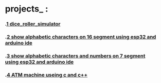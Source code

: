 # projects_ :
### \.[1 dice_roller_simulator](https://github.com/marwan-nabil-embedded/microcontroller_projects/blob/main/dice_roller_simulator.c)
### \.[2 show alphabetic characters on 16 segment using esp32 and arduino ide](https://github.com/marwan-nabil-embedded/microcontroller_projects/blob/main/esp_16seg_display.c)
### \.[3 show alphabetic characters and numbers on 7 segment using esp32 and arduino ide](https://github.com/marwan-nabil-embedded/microcontroller_projects/blob/main/show_alphabetic_char_on_7_seg.c)
### \.[4 ATM machine useing c and c++](https://github.com/marwan-nabil-embedded/microcontroller_projects/blob/main/show_alphabetic_char_on_7_seg.c)

